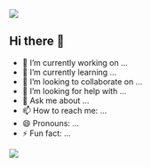 <img src="https://capsule-render.vercel.app/api?type=transparent&height=100&section=header&text=Glenn's%20Github&fontSize=30&fontColor=703ee5" />

## Hi there 👋
- 🔭 I’m currently working on ...
- 🌱 I’m currently learning ...
- 👯 I’m looking to collaborate on ...
- 🤔 I’m looking for help with ...
- 💬 Ask me about ...
- 📫 How to reach me: ...
- 😄 Pronouns: ...
- ⚡ Fun fact: ...

<img src="https://img.shields.io/badge/Linux-FCC624?style=for-the-badge&logo=linux&logoColor=black" />
